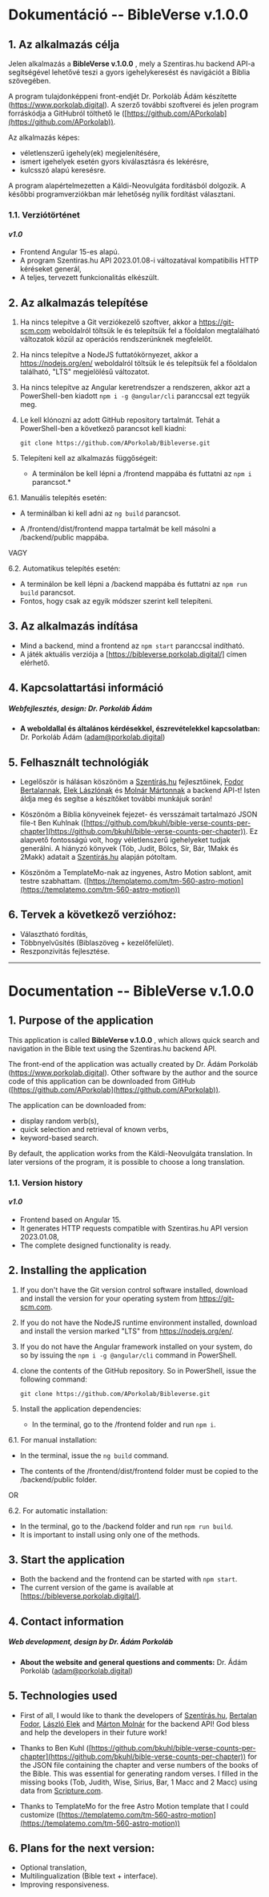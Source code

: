 # Dokumentáció -- BibleVerse v.1.0.0

## **1. Az alkalmazás célja**
Jelen alkalmazás a **BibleVerse v.1.0.0** , mely a Szentiras.hu backend API-a segítségével lehetővé teszi a gyors igehelykeresést és navigációt a Biblia szövegében.

A program tulajdonképpeni front-endjét Dr. Porkoláb Ádám készítette (https://www.porkolab.digital). A szerző további szoftverei és jelen program forráskódja a GitHubról tölthető le ([https://github.com/APorkolab](https://github.com/APorkolab)).

Az alkalmazás képes:

 - véletlenszerű igehely(ek) megjelenítésére,
 - ismert igehelyek esetén gyors kiválasztásra és lekérésre,
 - kulcsszó alapú keresésre.

A program alapértelmezetten a Káldi-Neovulgáta fordításból dolgozik. A későbbi programverziókban már lehetőség nyílik fordítást választani.

### **1.1.  Verziótörténet**
#### *v1.0*

 - Frontend Angular 15-es alapú. 
 - A program Szentiras.hu API 2023.01.08-i változatával kompatibilis HTTP kéréseket generál,
 - A teljes, tervezett funkcionalitás elkészült.

## **2. Az alkalmazás telepítése**

1. Ha nincs telepítve a Git verziókezelő szoftver, akkor a https://git-scm.com weboldalról töltsük le és telepítsük fel a főoldalon megtalálható változatok közül az operációs rendszerünknek megfelelőt.

2. Ha nincs telepítve a NodeJS futtatókörnyezet, akkor a https://nodejs.org/en/ weboldalról töltsük le és telepítsük fel a főoldalon található, "LTS" megjelölésű változatot.

3. Ha nincs telepítve az Angular keretrendszer a rendszeren, akkor azt a PowerShell-ben kiadott `npm i -g @angular/cli` paranccsal ezt tegyük meg.

4. Le kell klónozni az adott GitHub repository tartalmát. Tehát a PowerShell-ben a következő parancsot kell kiadni:

   `git clone https://github.com/APorkolab/Bibleverse.git`

5. Telepíteni kell az alkalmazás függőségeit:

     - A terminálon be kell lépni a /frontend mappába és futtatni az `npm i` parancsot.*

6.1. Manuális telepítés esetén:

   - A terminálban ki kell adni az `ng build` parancsot.

   - A /frontend/dist/frontend mappa tartalmát be kell másolni a /backend/public mappába.

   VAGY

6.2. Automatikus telepítés esetén:

   - A terminálon be kell lépni a /backend mappába és futtatni az `npm run build` parancsot.
   - Fontos, hogy csak az egyik módszer szerint kell telepíteni.


## **3. Az alkalmazás indítása**

- Mind a backend, mind a frontend az `npm start` paranccsal indítható.
- A játék aktuális verziója a [https://bibleverse.porkolab.digital/] címen elérhető.

## **4. Kapcsolattartási információ**
##### Webfejlesztés, design: Dr. Porkoláb Ádám
 -   **A weboldallal és általános kérdésekkel, észrevételekkel kapcsolatban:**
Dr. Porkoláb Ádám (adam@porkolab.digital)
  
  
## **5. Felhasznált technológiák**
 - Legelőször is hálásan köszönöm a [Szentírás.hu](https://szentiras.hu/) fejlesztőinek, [Fodor Bertalannak](https://github.com/briff), [Elek Lászlónak](https://github.com/borazslo) és [Molnár Mártonnak](https://github.com/molnarm) a backend API-t! Isten áldja meg és segítse a készítőket további munkájuk során!

-   Köszönöm a Biblia könyveinek fejezet- és versszámait tartalmazó JSON file-t Ben Kuhlnak ([https://github.com/bkuhl/bible-verse-counts-per-chapter](https://github.com/bkuhl/bible-verse-counts-per-chapter)). Ez alapvető fontosságú volt, hogy véletlenszerű igehelyeket tudjak generálni. A hiányzó könyvek (Tób, Judit, Bölcs, Sír, Bár, 1Makk és 2Makk) adatait a [Szentírás.hu](https://szentiras.hu/) alapján pótoltam.
    
-   Köszönöm a TemplateMo-nak az ingyenes, Astro Motion sablont, amit testre szabhattam. ([https://templatemo.com/tm-560-astro-motion](https://templatemo.com/tm-560-astro-motion))

## **6. Tervek a következő verzióhoz:**
- Választható fordítás,
- Többnyelvűsítés (Biblaszöveg + kezelőfelület).
- Reszponzivitás fejlesztése.

------------------
# Documentation -- BibleVerse v.1.0.0

## **1. Purpose of the application**
This application is called **BibleVerse v.1.0.0** , which allows quick search and navigation in the Bible text using the Szentiras.hu backend API.

The front-end of the application was actually created by Dr. Ádám Porkoláb (https://www.porkolab.digital). Other software by the author and the source code of this application can be downloaded from GitHub ([https://github.com/APorkolab](https://github.com/APorkolab)).

The application can be downloaded from:

 - display random verb(s),
 - quick selection and retrieval of known verbs,
 - keyword-based search.

By default, the application works from the Káldi-Neovulgáta translation. In later versions of the program, it is possible to choose a long translation.

### **1.1. Version history**
#### *v1.0*

 - Frontend based on Angular 15. 
 - It generates HTTP requests compatible with Szentiras.hu API version 2023.01.08,
 - The complete designed functionality is ready.

## **2. Installing the application**

1. If you don't have the Git version control software installed, download and install the version for your operating system from https://git-scm.com.

2. If you do not have the NodeJS runtime environment installed, download and install the version marked "LTS" from https://nodejs.org/en/.

3. If you do not have the Angular framework installed on your system, do so by issuing the `npm i -g @angular/cli` command in PowerShell.

4. clone the contents of the GitHub repository. So in PowerShell, issue the following command:

   `git clone https://github.com/APorkolab/Bibleverse.git`

5. Install the application dependencies:

     - In the terminal, go to the /frontend folder and run `npm i`.

6.1. For manual installation:

   - In the terminal, issue the `ng build` command.

   - The contents of the /frontend/dist/frontend folder must be copied to the /backend/public folder.

   OR

6.2. For automatic installation:

   - In the terminal, go to the /backend folder and run `npm run build`.
   - It is important to install using only one of the methods.


## **3. Start the application**

- Both the backend and the frontend can be started with `npm start`.
- The current version of the game is available at [https://bibleverse.porkolab.digital/].

## **4. Contact information**
##### Web development, design by Dr. Ádám Porkoláb
 - **About the website and general questions and comments:**
Dr. Ádám Porkoláb (adam@porkolab.digital)
  
  
## **5. Technologies used**
 - First of all, I would like to thank the developers of [Szentírás.hu](https://szentiras.hu/), [Bertalan Fodor](https://github.com/briff), [László Elek](https://github.com/borazslo) and [Márton Molnár](https://github.com/molnarm) for the backend API! God bless and help the developers in their future work!

- Thanks to Ben Kuhl ([https://github.com/bkuhl/bible-verse-counts-per-chapter](https://github.com/bkuhl/bible-verse-counts-per-chapter)) for the JSON file containing the chapter and verse numbers of the books of the Bible. This was essential for generating random verses. I filled in the missing books (Tob, Judith, Wise, Sirius, Bar, 1 Macc and 2 Macc) using data from [Scripture.com](https://szentiras.hu/).
    
- Thanks to TemplateMo for the free Astro Motion template that I could customize ([https://templatemo.com/tm-560-astro-motion](https://templatemo.com/tm-560-astro-motion))

## **6. Plans for the next version:**
- Optional translation,
- Multilingualization (Bible text + interface).
- Improving responsiveness.
